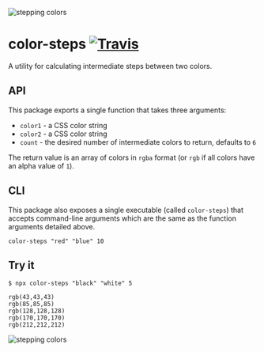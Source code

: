 ![stepping colors](https://cdn.jsdelivr.net/gh/mjswensen/color-steps@53b83ef842b5134399f37f396e686755916f879c/assets/gradient-1.svg)

# color-steps [![Travis](https://img.shields.io/travis/mjswensen/color-steps.svg)](https://travis-ci.org/mjswensen/color-steps)

A utility for calculating intermediate steps between two colors.

## API

This package exports a single function that takes three arguments:

* `color1` - a CSS color string
* `color2` - a CSS color string
* `count` - the desired number of intermediate colors to return, defaults to `6`

The return value is an array of colors in `rgba` format (or `rgb` if all colors have an alpha value of `1`).

## CLI

This package also exposes a single executable (called `color-steps`) that accepts command-line arguments which are the same as the function arguments detailed above.

```
color-steps "red" "blue" 10
```

## Try it

```
$ npx color-steps "black" "white" 5

rgb(43,43,43)
rgb(85,85,85)
rgb(128,128,128)
rgb(170,170,170)
rgb(212,212,212)
```

![stepping colors](https://cdn.jsdelivr.net/gh/mjswensen/color-steps@53b83ef842b5134399f37f396e686755916f879c/assets/gradient-2.svg)

